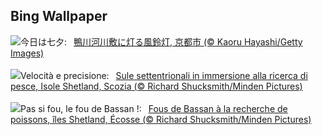 ## Bing Wallpaper
![](https://www.bing.com/th?id=OHR.Tanabata2025_JA-JP0218360290_UHD.jpg&w=1000)今日は七夕:&nbsp;&ensp;[鴨川河川敷に灯る風鈴灯, 京都市 (© Kaoru Hayashi/Getty Images)](https://www.bing.com/th?id=OHR.Tanabata2025_JA-JP0218360290_UHD.jpg)
<br><br/>
![](https://www.bing.com/th?id=OHR.ShetlandGannets_IT-IT2720152530_UHD.jpg&w=1000)Velocità e precisione:&nbsp;&ensp;[Sule settentrionali in immersione alla ricerca di pesce, Isole Shetland, Scozia (© Richard Shucksmith/Minden Pictures)](https://www.bing.com/th?id=OHR.ShetlandGannets_IT-IT2720152530_UHD.jpg)
<br><br/>
![](https://www.bing.com/th?id=OHR.ShetlandGannets_FR-FR5293037699_UHD.jpg&w=1000)Pas si fou, le fou de Bassan !:&nbsp;&ensp;[Fous de Bassan à la recherche de poissons, îles Shetland, Écosse (© Richard Shucksmith/Minden Pictures)](https://www.bing.com/th?id=OHR.ShetlandGannets_FR-FR5293037699_UHD.jpg)
<br><br/>
